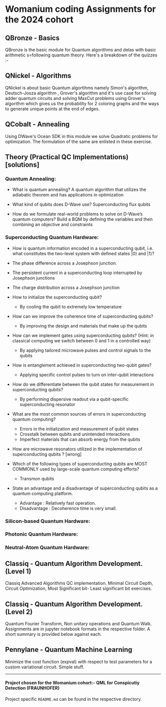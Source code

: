 # Womanium coding Assignments for the 2024 cohort

## QBronze - Basics
QBronze is the basic module for Quantum algorithms and delas with basic arithmetic s=following quantum theory. Here's a breakdown of the quizzes :- 

## QNickel - Algorithms
QNickel is about basic Quantum algortihms namely Simon's algorithm, Deutsch-Josza algorithm , Grover's algorithm and it's use case for solving adder quantum circuits and solving MaxCut problems using Grover's algorithm which gives us the probability for 2 coloring graphs and the ways to generate unique points at the end of edges.

## QCobalt - Annealing
Using DWave's Ocean SDK in this module we solve Quadratic problems for optimization. The formulation of the same are enlisted in these exercise.

## Theory (Practical QC Implementations) [solutions]

### Quantum Annealing:

* What is quantum annealing?
  A quantum algorithm that utilizes the adiabatic theorem and has applications in optimization 

* What kind of qubits does D-Wave use?
  Superconducting flux qubits 

* How do we formulate real-world problems to solve on D-Wave’s quantum computers?
  Build a BQM by defining the variables and then combining an objective and constraints 

### Superconducting Quantum Hardware:

* How is quantum information encoded in a superconducting qubit, i.e. what constitutes the two-level system with defined states |0⟩ and |1⟩?
 * The phase difference across a Josephson junction.
 * The persistent current in a superconducting loop interrupted by Josephson junctions 
 * The charge distribution across a Josephson junction 

* How to initialize the superconducting qubit?
  * By cooling the qubit to extremely low temperature 

* How can we improve the coherence time of superconducting qubits?
  * By improving the design and materials that make up the qubits 

* How can we implement gates using superconducting qubits? (Hint: in classical computing we switch between 0 and 1 in a controlled way)
  * By applying tailored microwave pulses and control signals to the qubits 

* How is entanglement achieved in superconducting two-qubit gates?
  * Applying specific control pulses to turn on inter-qubit interactions 

* How do we differentiate between the qubit states for measurement in superconducting qubits?
  * By performing dispersive readout via a qubit-specific superconducting resonator 

* What are the most common sources of errors in superconducting quantum computing?
  * Errors in the initialization and measurement of qubit states 
  * Crosstalk between qubits and unintended interactions 
  * Imperfect materials that can absorb energy from the qubits 

* How are microwave resonators utilized in the implementation of superconducting qubits ? [wrong]

* Which of the following types of superconducting qubits are MOST COMMONLY used by large-scale quantum computing efforts?
  * Transmon qubits 

* State an advantage and a disadvantage of superconducting qubits as a quantum computing platform.
  * Advantage : Relatively fast operation.
  * Disadvantage : Decoherence time is very small.


### Silicon-based Quantum Hardware:

### Photonic Quantum Hardware:

### Neutral-Atom Quantum Hardware:


## Classiq - Quantum Algorithm Development. (Level 1)
Classiq Advanced Algorithms QC implementation. Minimal Circuit Depth, Circuit Optimization, Most Significant bit- Least significant bit exercises.

## Classiq - Quantum Algorithm Development. (Level 2)
Quantum Fourier Transform, Non unitary operations and Quantum Walk. Assignments are in jupyter notebook formats in the respective folder. A short summary is provided below against each.

## Pennylane - Quantum Machine Learning
Minimize the cost function (expval) with respect to test parameters for a custom variational circuit. Simple stuff. 

---

#### Project chosen for the Womanium cohort:- QML for Conspicutiy Detection (FRAUNHOFER)

Project specific `README.md` can be found in the respective directory.